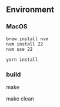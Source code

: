 ## Environment
### MacOS
```shell
brew install nvm
nvm install 22
nvm use 22

yarn install
```

### build
make

make clean
